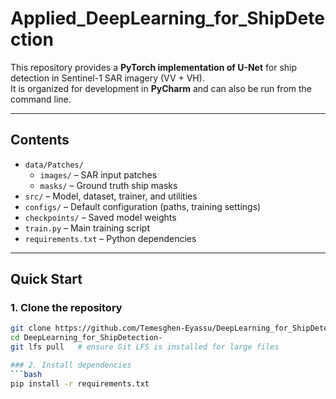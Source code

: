 # Applied_DeepLearning_for_ShipDetection

This repository provides a **PyTorch implementation of U-Net** for ship detection in Sentinel-1 SAR imagery (VV + VH).  
It is organized for development in **PyCharm** and can also be run from the command line.

---

## Contents
- `data/Patches/`
  - `images/` – SAR input patches
  - `masks/` – Ground truth ship masks
- `src/` – Model, dataset, trainer, and utilities
- `configs/` – Default configuration (paths, training settings)
- `checkpoints/` – Saved model weights
- `train.py` – Main training script
- `requirements.txt` – Python dependencies

---

## Quick Start

### 1. Clone the repository
```bash
git clone https://github.com/Temesghen-Eyassu/DeepLearning_for_ShipDetection-.git
cd DeepLearning_for_ShipDetection-
git lfs pull   # ensure Git LFS is installed for large files

### 2. Install dependencies
```bash
pip install -r requirements.txt

